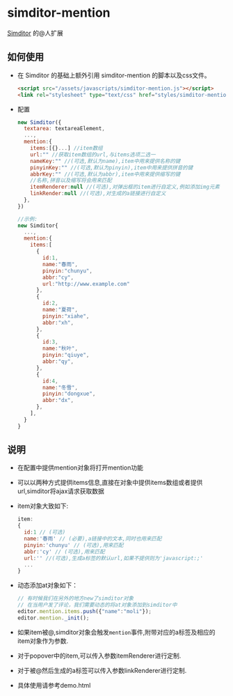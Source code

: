 simditor-mention
=================

[Simditor](http://simditor.tower.im/) 的@人扩展

## 如何使用

- 在 Simditor 的基础上额外引用 simditor-mention 的脚本以及css文件。

  ```html
  <script src="/assets/javascripts/simditor-mention.js"></script>
  <link rel="stylesheet" type="text/css" href="styles/simditor-mention.css" />
  ```

- 配置

  ```javascript
  new Simditor({
  	textarea: textareaElement,
  	...,
  	mention:{
      items:[{}...] //item数组
      url:"" //获取item数组的url,与items选项二选一
      nameKey:"" //(可选,默认为name),item中用来提供名称的键
      pinyinKey:"" //(可选,默认为pinyin),item中用来提供拼音的键
      abbrKey:"" //(可选,默认为abbr),item中用来提供缩写的键
      //名称,拼音以及缩写将会用来匹配
      itemRenderer:null //(可选),对弹出框的item进行自定义,例如添加img元素
      linkRender:null //(可选),对生成的a链接进行自定义
    },
  })

  //示例:
  new Simditor{
    ...,
    mention:{
      items:[
        {
          id:1,
          name:"春雨",
          pinyin:"chunyu",
          abbr:"cy",
          url:"http://www.example.com"
        },
        {
          id:2,
          name:"夏荷",
          pinyin:"xiahe",
          abbr:"xh",
        },
        {
          id:3,
          name:"秋叶",
          pinyin:"qiuye",
          abbr:"qy",
        },
        {
          id:4,
          name:"冬雪",
          pinyin:"dongxue",
          abbr:"dx",
        },
      ],
    }
  }
  ```

## 说明

- 在配置中提供mention对象将打开mention功能

- 可以以两种方式提供items信息,直接在对象中提供items数组或者提供url,simditor将ajax请求获取数据

- item对象大致如下:

  ```javascript
  item:
  {
    id:1 // (可选)
    name:'春雨' // (必要),a链接中的文本,同时也用来匹配
    pinyin:'chunyu' // (可选),用来匹配
    abbr:'cy' // (可选),用来匹配
    url:'' //(可选),生成a标签的默认url,如果不提供则为'javascript:;'
    ...
  }
  ```
- 动态添加at对象如下：

  ```javascript
  // 有时候我们在另外的地方new了simditor对象
  // 在当用户发了评论，我们需要动态的将at对象添加到simditor中
  editor.mention.items.push({"name":"moli"});
  editor.mention._init(); 
  ```
- 如果item被@,simditor对象会触发`mention`事件,附带对应的a标签及相应的item对象作为参数.

- 对于popover中的item,可以传入参数itemRenderer进行定制.

- 对于被@然后生成的a标签可以传入参数linkRenderer进行定制.

- 具体使用请参考demo.html

